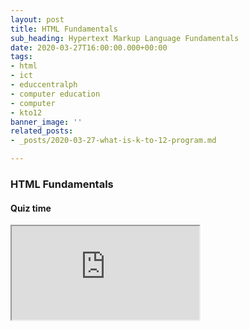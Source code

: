 ```yaml
---
layout: post
title: HTML Fundamentals
sub_heading: Hypertext Markup Language Fundamentals
date: 2020-03-27T16:00:00.000+00:00
tags:
- html
- ict
- educcentralph
- computer education
- computer
- kto12
banner_image: ''
related_posts:
- _posts/2020-03-27-what-is-k-to-12-program.md

---
```

### HTML Fundamentals

#### Quiz time

<iframe src="https://www.w3schools.com/html/exercise.asp?filename=exercise_html_attributes1">

</iframe>
